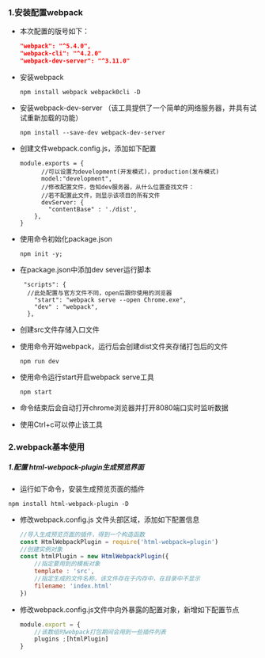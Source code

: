 ### 1.安装配置webpack

- 本次配置的版号如下：

  ```json
  "webpack": "^5.4.0",
  "webpack-cli": "^4.2.0"
  "webpack-dev-server": "^3.11.0"
  ```

- 安装webpack

  ```
  npm install webpack webpack0cli -D
  ```

- 安装webpack-dev-server （该工具提供了一个简单的网络服务器，并具有试试重新加载的功能）

  ```
  npm install --save-dev webpack-dev-server
  ```

- 创建文件webpack.config.js，添加如下配置

  ```
  module.exports = {
  		//可以设置为development(开发模式)，production(发布模式)
  		model:"development",
  		//修改配置文件，告知dev服务器，从什么位置查找文件：
  		//若不配置此文件，则显示该项目的所有文件
  		devServer: {
          "contentBase" : './dist',
      },
  }
  ```

- 使用命令初始化package.json

  ```
  npm init -y;
  ```

- 在package.json中添加dev sever运行脚本

  ```
   "scripts": {
   	//此处配置与官方文件不同，open后跟你使用的浏览器
      "start": "webpack serve --open Chrome.exe",
      "dev" : "webpack",
    },
  ```

- 创建src文件存储入口文件

- 使用命令开始webpack，运行后会创建dist文件夹存储打包后的文件

  ```
  npm run dev
  ```

- 使用命令运行start开启webpack serve工具

  ```
  npm start
  ```

- 命令结束后会自动打开chrome浏览器并打开8080端口实时监听数据

- 使用Ctrl+c可以停止该工具

### 2.webpack基本使用

##### 	1.配置 html-webpack-plugin生成预览界面

-  运行如下命令，安装生成预览页面的插件

  ```
  npm install html-webpack-plugin -D
  ```

- 修改webpack.config.js 文件头部区域，添加如下配置信息

  ```javascript
  //导入生成预览页面的插件，得到一个构造函数
  const HtmlWebpackPlugin = require('html-webpack=plugin')
  //创建实例对象
  const htmlPlugin = new HtmlWebpackPlugin({
      //指定要用到的模板对象
      template : 'src',
      //指定生成的文件名称，该文件存在于内存中，在目录中不显示
      filename: 'index.html'
  })
  ```

- 修改webpack.config.js文件中向外暴露的配置对象，新增如下配置节点

  ```javascript
  module.export = {
      //该数组时webpack打包期间会用到一些插件列表
      plugins ;[htmlPlugin]
  }
  ```

  
